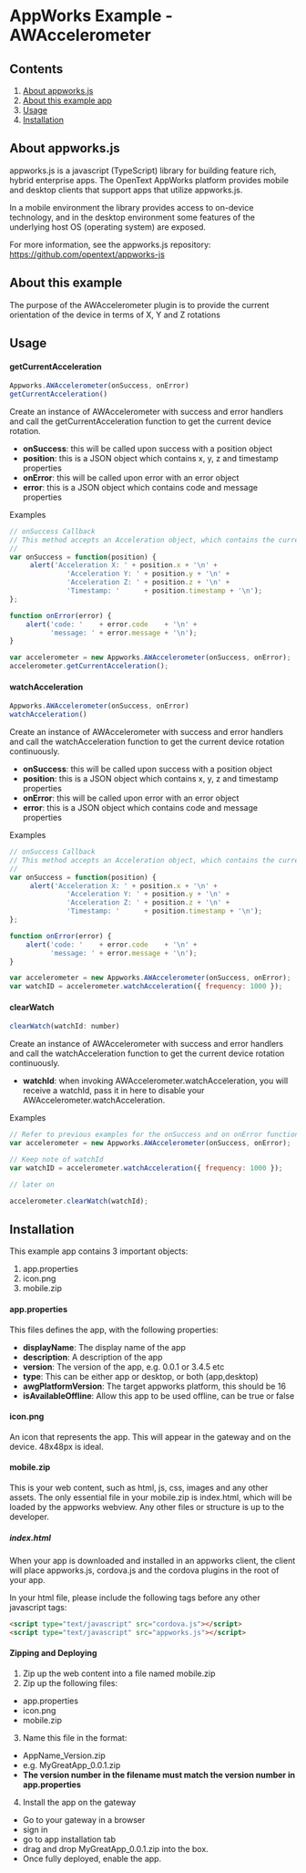 # AppWorks Example - AWAccelerometer

## Contents
1. [About appworks.js](#about-appworksjs)
2. [About this example app](#about-this-example)
3. [Usage](#usage)
4. [Installation](#installation)

## About appworks.js

appworks.js is a javascript (TypeScript) library for building feature rich, hybrid enterprise apps. The OpenText AppWorks platform provides mobile and desktop clients that support apps that utilize appworks.js.

In a mobile environment the library provides access to on-device technology, and in the desktop environment some features of the underlying host OS (operating system) are exposed.

For more information, see the appworks.js repository: https://github.com/opentext/appworks-js

## About this example

The purpose of the AWAccelerometer plugin is to provide the current orientation of the device in terms of X, Y and Z rotations

## Usage

#### getCurrentAcceleration

```javascript
Appworks.AWAccelerometer(onSuccess, onError)
getCurrentAcceleration()
```

Create an instance of AWAccelerometer with success and error handlers and call the getCurrentAcceleration function to get the current device rotation.

+ __onSuccess__: this will be called upon success with a position object
 + __position__: this is a JSON object which contains x, y, z and timestamp properties
+ __onError__: this will be called upon error with an error object
 + __error__: this is a JSON object which contains code and message properties

Examples
```javascript
// onSuccess Callback
// This method accepts an Acceleration object, which contains the current acceleration data
//
var onSuccess = function(position) {
     alert('Acceleration X: ' + position.x + '\n' +
              'Acceleration Y: ' + position.y + '\n' +
              'Acceleration Z: ' + position.z + '\n' +
              'Timestamp: '      + position.timestamp + '\n');
};

function onError(error) {
    alert('code: '    + error.code    + '\n' +
          'message: ' + error.message + '\n');
}

var accelerometer = new Appworks.AWAccelerometer(onSuccess, onError);
accelerometer.getCurrentAcceleration();
```

#### watchAcceleration

```javascript
Appworks.AWAccelerometer(onSuccess, onError)
watchAcceleration()
```

Create an instance of AWAccelerometer with success and error handlers and call the watchAcceleration function to get the current device rotation continuously.

+ __onSuccess__: this will be called upon success with a position object
 + __position__: this is a JSON object which contains x, y, z and timestamp properties
+ __onError__: this will be called upon error with an error object
 + __error__: this is a JSON object which contains code and message properties

Examples
```javascript
// onSuccess Callback
// This method accepts an Acceleration object, which contains the current acceleration data
//
var onSuccess = function(position) {
     alert('Acceleration X: ' + position.x + '\n' +
              'Acceleration Y: ' + position.y + '\n' +
              'Acceleration Z: ' + position.z + '\n' +
              'Timestamp: '      + position.timestamp + '\n');
};

function onError(error) {
    alert('code: '    + error.code    + '\n' +
          'message: ' + error.message + '\n');
}

var accelerometer = new Appworks.AWAccelerometer(onSuccess, onError);
var watchID = accelerometer.watchAcceleration({ frequency: 1000 });
```

#### clearWatch

```javascript
clearWatch(watchId: number)
```

Create an instance of AWAccelerometer with success and error handlers and call the watchAcceleration function to get the current device rotation continuously.

+ __watchId__: when invoking AWAccelerometer.watchAcceleration, you will receive a watchId, pass it in here to disable your AWAccelerometer.watchAcceleration.

Examples
```javascript
// Refer to previous examples for the onSuccess and on onError functions
var accelerometer = new Appworks.AWAccelerometer(onSuccess, onError);

// Keep note of watchId
var watchID = accelerometer.watchAcceleration({ frequency: 1000 });

// later on

accelerometer.clearWatch(watchId);
```

## Installation

This example app contains 3 important objects:
1. app.properties
2. icon.png
3. mobile.zip

#### app.properties
This files defines the app, with the following properties:
+ __displayName__: The display name of the app
+ __description__: A description of the app
+ __version__: The version of the app, e.g. 0.0.1 or 3.4.5 etc
+ __type__: This can be either app or desktop, or both (app,desktop)
+ __awgPlatformVersion__: The target appworks platform, this should be 16
+ __isAvailableOffline__: Allow this app to be used offline, can be true or false

#### icon.png
An icon that represents the app. This will appear in the gateway and on the device. 48x48px is ideal.

#### mobile.zip

This is your web content, such as html, js, css, images and any other assets.
The only essential file in your mobile.zip is index.html, which will be loaded by the appworks webview. Any other files or structure is up to the developer.

##### index.html

When your app is downloaded and installed in an appworks client, the client will place appworks.js, cordova.js and the cordova plugins in the root of your app.

In your html file, please include the following tags before any other javascript tags:

```html
<script type="text/javascript" src="cordova.js"></script>
<script type="text/javascript" src="appworks.js"></script>
```

#### Zipping and Deploying
1. Zip up the web content into a file named mobile.zip
2. Zip up the following files:
  + app.properties
  + icon.png
  + mobile.zip
3. Name this file in the format:
  + AppName_Version.zip
  + e.g. MyGreatApp_0.0.1.zip
  + __The version number in the filename must match the version number in app.properties__
4. Install the app on the gateway
  + Go to your gateway in a browser
  + sign in
  + go to app installation tab
  + drag and drop MyGreatApp_0.0.1.zip into the box.
  + Once fully deployed, enable the app.
